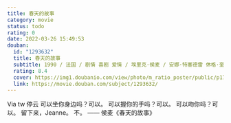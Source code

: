 ```yaml
---
title: 春天的故事
category: movie
status: todo
rating: 0
date: 2022-03-26 15:49:53
douban:
  id: "1293632"
  title: 春天的故事
  subtitle: 1990 / 法国 / 剧情 喜剧 爱情 / 埃里克·侯麦 / 安娜·特塞德雷 休格·奎斯特
  rating: 8.4
  cover: https://img1.doubanio.com/view/photo/m_ratio_poster/public/p1715325088.jpg
  link: https://movie.douban.com/subject/1293632/
---
```


Via tw 停云 可以坐你身边吗？可以。
可以握你的手吗？可以。
可以吻你吗？可以。
留下来，Jeanne。  不。
—— 侯麦《春天的故事》